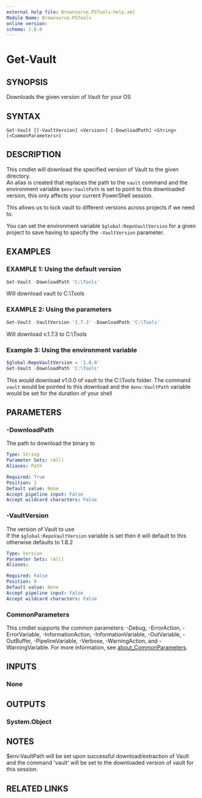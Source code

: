 ```yaml
---
external help file: Brownserve.PSTools-help.xml
Module Name: Brownserve.PSTools
online version:
schema: 2.0.0
---
```


# Get-Vault

## SYNOPSIS
Downloads the given version of Vault for your OS

## SYNTAX

```
Get-Vault [[-VaultVersion] <Version>] [-DownloadPath] <String> [<CommonParameters>]
```

## DESCRIPTION
This cmdlet will download the specified version of Vault to the given directory.  
An alias is created that replaces the path to the `vault` command and the environment variable `$env:VaultPath` is set to point to this downloaded version, this only affects your current PowerShell session.

This allows us to lock vault to different versions across projects if we need to.

You can set the environment variable `$global:RepoVaultVersion` for a given project to save having to specify the `-VaultVersion` parameter.

## EXAMPLES

### EXAMPLE 1: Using the default version
```powershell
Get-Vault -DownloadPath 'C:\Tools'
```

Will download vault to C:\Tools

### EXAMPLE 2: Using the parameters
```powershell
Get-Vault -VaultVersion '1.7.3' -DownloadPath 'C:\Tools'
```

Will download v.1.7.3 to C:\Tools

### Example 3: Using the environment variable
```powershell
$global:RepoVaultVersion = '1.0.0'
Get-Vault -DownloadPath 'C:\Tools'
```

This would download v1.0.0 of vault to the C:\Tools folder.
The command `vault` would be pointed to this download and the `$env:VaultPath` variable would be set for the duration of your shell

## PARAMETERS

### -DownloadPath
The path to download the binary to

```yaml
Type: String
Parameter Sets: (All)
Aliases: Path

Required: True
Position: 1
Default value: None
Accept pipeline input: False
Accept wildcard characters: False
```

### -VaultVersion
The version of Vault to use  
If the `$global:RepoVaultVersion` variable is set then it will default to this otherwise defaults to 1.8.2

```yaml
Type: Version
Parameter Sets: (All)
Aliases:

Required: False
Position: 0
Default value: None
Accept pipeline input: False
Accept wildcard characters: False
```

### CommonParameters
This cmdlet supports the common parameters: -Debug, -ErrorAction, -ErrorVariable, -InformationAction, -InformationVariable, -OutVariable, -OutBuffer, -PipelineVariable, -Verbose, -WarningAction, and -WarningVariable. For more information, see [about_CommonParameters](http://go.microsoft.com/fwlink/?LinkID=113216).

## INPUTS

### None
## OUTPUTS

### System.Object
## NOTES
$env:VaultPath will be set upon successful download/extraction of Vault and the command 'vault' will be set to the
downloaded version of vault for this session.

## RELATED LINKS
